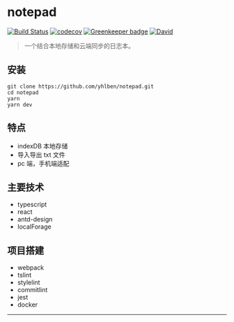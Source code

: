 # notepad

[![Build Status](https://www.travis-ci.org/yhlben/notepad.svg?branch=master)](https://www.travis-ci.org/yhlben/notepad)
[![codecov](https://codecov.io/gh/yhlben/notepad/branch/master/graph/badge.svg)](https://codecov.io/gh/yhlben/notepad) [![Greenkeeper badge](https://badges.greenkeeper.io/yhlben/notepad.svg)](https://greenkeeper.io/)
[![David](https://img.shields.io/david/yhlben/notepad.svg)](https://david-dm.org/yhlben/notepad)

> 一个结合本地存储和云端同步的日志本。

<!-- ## 在线预览

[Online demo](http://47.107.177.146:8083) -->

## 安装

```shell
git clone https://github.com/yhlben/notepad.git
cd notepad
yarn
yarn dev
```

## 特点

- indexDB 本地存储
- 导入导出 txt 文件
- pc 端，手机端适配

## 主要技术

- typescript
- react
- antd-design
- localForage

## 项目搭建

- webpack
- tslint
- stylelint
- commitlint
- jest
- docker

---

<!-- ps: 此项目主要是用于 typescript 学习，如有更好的想法，或者建议，欢迎提 issue，谢谢！ -->
